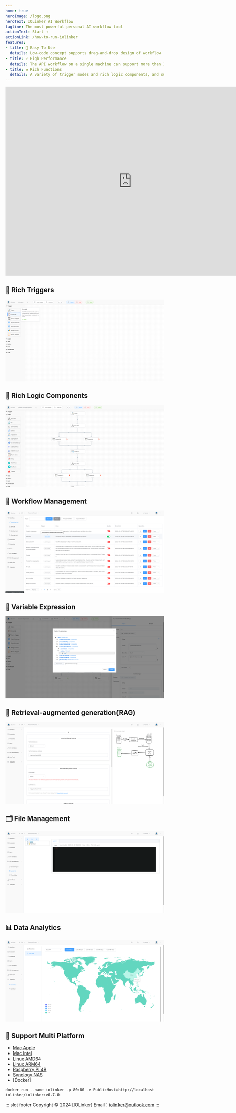 ```yaml
---
home: true
heroImage: /logo.png
heroText: IOLinker AI Workflow
tagline: The most powerful personal AI workflow tool
actionText: Start →
actionLink: /how-to-run-iolinker
features:
- title: 🤖 Easy To Use
  details: Low-code concept supports drag-and-drop design of workflow
- title: ⚡ High Performance
  details: The API workflow on a single machine can support more than 1,500 QPS
- title: ⚒️ Rich Functions
  details: A variety of trigger modes and rich logic components, and supports flexible expansion of various common programming languages
---
```

<iframe 
    width="800" 
    height="600" 
    src="https://www.youtube.com/embed/yeeWO2zKVgA"  frameborder="0" 
    allow="accelerometer; autoplay; encrypted-media; gyroscope; picture-in-picture" 
    allowfullscreen>
</iframe>


## 🌟 Rich Triggers
![](/rich-trigger.png)

## 🌟 Rich Logic Components
![](/logic.png)

## 🌟 Workflow Management
![](/workflow-management.png)

## 🌟 Variable Expression
![](/variable-expression.png)

## 🌟 Retrieval-augmented generation(RAG)
![](/local-knowledge.png)

## 🗂️ File Management
![](/file-management.png)

## 📊 Data Analytics
![](/data-analysis-worldmap.png)

## 🌟 Support Multi Platform
- [Mac Apple](https://github.com/iolinker/iolinker.com/releases/download/v0.7.0/iolinker-standalone-darwin-arm64-v0.7.0.tar.gz)
- [Mac Intel](https://github.com/iolinker/iolinker.com/releases/download/v0.7.0/iolinker-standalone-darwin-amd64-v0.7.0.tar.gz)
- [Linux AMD64](https://github.com/iolinker/iolinker.com/releases/download/v0.7.0/iolinker-standalone-linux-amd64-v0.7.0.tar.gz)
- [Linux ARM64](https://github.com/iolinker/iolinker.com/releases/download/v0.7.0/iolinker-standalone-linux-amd64-v0.7.0.tar.gz)
- [Raspberry PI 4B](https://github.com/iolinker/iolinker.com/releases/download/v0.7.0/iolinker-standalone-linux-armv7-v0.7.0.tar.gz)
- [Synology NAS](https://github.com/iolinker/iolinker.com/releases/download/v0.7.0/iolinker-standalone-linux-armv7-v0.7.0.tar.gz)
- [Docker]
```
docker run --name iolinker -p 80:80 -e PublicHost=http://localhost iolinker/iolinker:v0.7.0

```

::: slot footer
Copyright © 2024 [IOLinker] Email：iolinker@outlook.com
:::